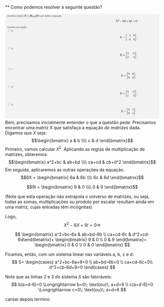 ** Como podemos resolver a seguinte questão?

![imagem 1](20230426_gb_01.jpeg)
Bem, precisamos inicialmente entender o que a questão pede. 
Precisamos encontrar uma matriz X que satisfaça a equação *de matrizes* dada.
Digamos que $X$ seja:
$$\begin{bmatrix} a & b \\\\ c & d \end{bmatrix}$$
Primeiro, vamos calcular $X^2$. 
Aplicando as regras de multiplicação de matrizes, obteremos:
$$\begin{bmatrix}   a^2+bc & ab+bd \\\\ ca+cd & cb+d^2 \end{bmatrix}$$
Em seguida, aplicaremos as outras operações da equação.
$$6X = \begin{bmatrix} 6a & 6b \\\\ 6c & 6d \end{bmatrix}$$

$$9I = \begin{bmatrix} 9 & 0 \\\\ 0 & 9 \end{bmatrix}$$

(Note que esta operação não extrapola o universo de matrizes, ou seja, todas as somas, multiplicações ou produto por escalar resultam ainda em uma matriz, cujas entradas têm incógnitas)

Logo, 
$$ X^2 - 6X + 9I=0 \Longrightarrow $$

$$ \begin{bmatrix} a^2+bc-6a & ab+bd-6b \\ ca+cd-6c & d^2+cd-6d\end{bmatrix}+
\begin{bmatrix}
9 & 0 \\
0 & 9
\end{bmatrix}=
\begin{bmatrix}
0 & 0 \\ 0 & 0
\end{bmatrix} $$

Ficamos, então, com um sistema linear nas variáveis a, b, c e d:
$$ S=
\begin{cases}
a^2+bc-6a+9=0 \\
ab+bd-6b=0 \\
ca+cd-6c=0\\
d^2+cb-6d+9=0
\end{cases}
$$

Note que as linhas 2 e 3 do sistema $S$ são fatoráveis:
$$
b(a+d-6)=0 \Longrightarrow b=0\; \text{ou}\; a+d=6 \\
c(a+d-6)=0 \Longrightarrow c=0\; \text{ou}\; a+d=6
$$

cansei depois termino
